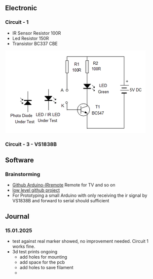 

## Electronic

### Circuit - 1
- IR Sensor Resistor 100R
- Led Resistor 150R
- Transistor BC337 CBE

![alt text](image.png)


### Circuit - 3 - VS1838B

## Software

### Brainstorming
- [Github Arduino-IRremote](https://github.com/Arduino-IRremote/Arduino-IRremote) Remote for TV and so on
- [low level github project](https://github.com/cyborg5/IRLib2)
- For Prototyping a small Arduino with only receiving the ir signal by VS1838B and forward to serial should sufficient

## Journal

### 15.01.2025

- test against real marker showed, no improvement needed. Circuit 1 works fine.
- 3d test prints ongoing
  - add holes for mounting
  - add space for the pcb
  - add holes to save filament
  - 